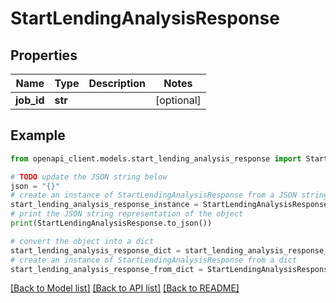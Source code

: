 # StartLendingAnalysisResponse


## Properties

Name | Type | Description | Notes
------------ | ------------- | ------------- | -------------
**job_id** | **str** |  | [optional] 

## Example

```python
from openapi_client.models.start_lending_analysis_response import StartLendingAnalysisResponse

# TODO update the JSON string below
json = "{}"
# create an instance of StartLendingAnalysisResponse from a JSON string
start_lending_analysis_response_instance = StartLendingAnalysisResponse.from_json(json)
# print the JSON string representation of the object
print(StartLendingAnalysisResponse.to_json())

# convert the object into a dict
start_lending_analysis_response_dict = start_lending_analysis_response_instance.to_dict()
# create an instance of StartLendingAnalysisResponse from a dict
start_lending_analysis_response_from_dict = StartLendingAnalysisResponse.from_dict(start_lending_analysis_response_dict)
```
[[Back to Model list]](../README.md#documentation-for-models) [[Back to API list]](../README.md#documentation-for-api-endpoints) [[Back to README]](../README.md)


